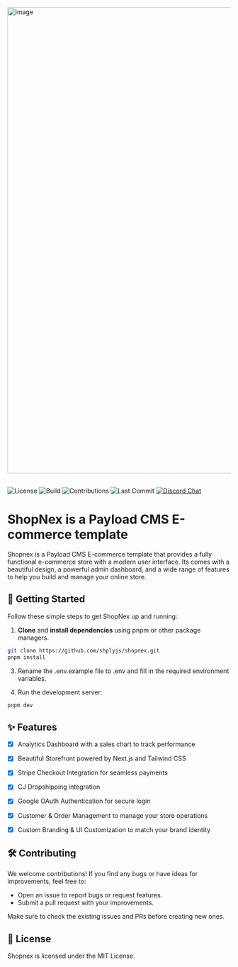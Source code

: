 <img width="1050" alt="image" src="https://github.com/user-attachments/assets/6c39f978-865f-4c26-a4a6-5ee0894c392b" />
<br/>
<br/>

![License](https://img.shields.io/github/license/shoplyjs/shopnex) 
![Build](https://img.shields.io/github/actions/workflow/status/shoplyjs/shopnex/ci.yaml) 
![Contributions](https://img.shields.io/badge/contributions-welcome-brightgreen) 
![Last Commit](https://img.shields.io/github/last-commit/shoplyjs/shopnex) 
<a href="https://discord.gg/6NTt49jguY">
  <img src="https://img.shields.io/badge/chat-on%20discord-7289DA.svg" alt="Discord Chat" />
</a>

# ShopNex is a Payload CMS E-commerce template

Shopnex is a Payload CMS E-commerce template that provides a fully functional e-commerce store with a modern user interface. Its comes with a beautiful design, a powerful admin dashboard, and a wide range of features to help you build and manage your online store.

## 🚀 Getting Started

Follow these simple steps to get ShopNex up and running:

1. **Clone** and **install dependencies** using pnpm or other package managers.

```bash
git clone https://github.com/shplyjs/shopnex.git
pnpm install
```

3. Rename the .env.example file to .env and fill in the required environment variables.

4. Run the development server:

```bash
pnpm dev
```

## ✨ Features
- [x] Analytics Dashboard with a sales chart to track performance
- [x] Beautiful Storefront powered by Next.js and Tailwind CSS
- [x] Stripe Checkout Integration for seamless payments
- [x] CJ Dropshipping integration
- [x] Google OAuth Authentication for secure login
- [x] Customer & Order Management to manage your store operations
- [x] Custom Branding & UI Customization to match your brand identity


## 🛠️ Contributing
We welcome contributions! If you find any bugs or have ideas for improvements, feel free to:

- Open an issue to report bugs or request features.
- Submit a pull request with your improvements.
<p>Make sure to check the existing issues and PRs before creating new ones.</p>

## 📄 License
Shopnex is licensed under the MIT License.
